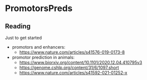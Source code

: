# PromotorsPreds

## Reading
Just to get started

 - promotors and enhancers: 
   - https://www.nature.com/articles/s41576-019-0173-8
 - promotor prediction in animals: 
   - https://www.biorxiv.org/content/10.1101/2020.12.04.410795v3
   - https://genome.cshlp.org/content/31/6/1097.short
   - https://www.nature.com/articles/s41592-021-01252-x
